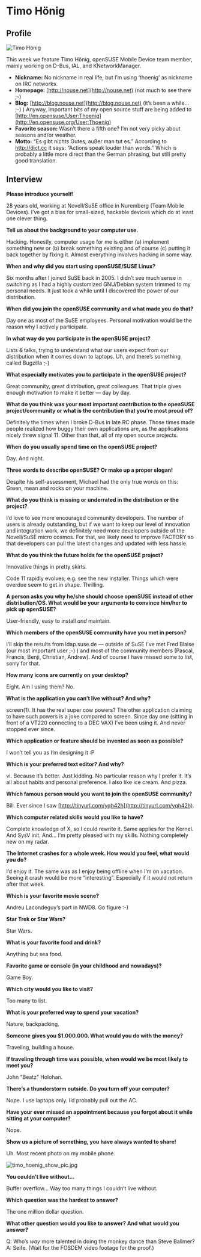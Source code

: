 # Timo Hönig

## Profile

![Timo Hönig](images/timo_hoenig.jpg)

This week we feature Timo Hönig, openSUSE Mobile Device team member, mainly working on D-Bus, IAL, and KNetworkManager.

* **Nickname:** No nickname in real life, but I’m using ‘thoenig’ as nickname on IRC networks.
* **Homepage:** [http://nouse.net](http://nouse.net) (not much to see there ;-)
* **Blog:** [http://blog.nouse.net](http://blog.nouse.net) (it’s been a while… ;-) ) Anyway, important bits of my open source stuff are being added to [http://en.opensuse/User:Thoenig](http://en.opensuse.org/User:Thoenig)
* **Favorite season:** Wasn’t there a fifth one? I’m not very picky about seasons and/or weather.
* **Motto:** “Es gibt nichts Gutes, außer man tut es.”  According to http://dict.cc it says: “Actions speak louder than words.” Which is probably a little more direct than the German phrasing, but still pretty good translation.

## Interview

**Please introduce yourself!**

28 years old, working at Novell/SuSE office in Nuremberg (Team Mobile Devices).  I’ve got a bias for small-sized, hackable devices which do at least one clever thing.


**Tell us about the background to your computer use.**

Hacking. Honestly, computer usage for me is either (a) implement something new or (b) break something existing and of course (c) putting it back together by fixing it. Almost everything involves hacking in some way.


**When and why did you start using openSUSE/SUSE Linux?**

Six months after I joined SuSE back in 2005. I didn’t see much sense in switching as I had a highly customized GNU/Debian system trimmed to my personal needs.  It just took a while until I discovered the power of our distribution.


**When did you join the openSUSE community and what made you do that?**

Day one as most of the SuSE employees. Personal motivation would be the reason why I actively participate.


**In what way do you participate in the openSUSE project?**

Lists & talks, trying to understand what our users expect from our distribution when it comes down to laptops. Uh, and there’s something called Bugzilla ;-)


**What especially motivates you to participate in the openSUSE project?**

Great community, great distribution, great colleagues. That triple gives enough motivation to make it better — day by day.


**What do you think was your most important contribution to the openSUSE project/community or what is the contribution that you’re most proud of?**

Definitely the times when I broke D-Bus in late RC phase.  Those times made people realized how buggy their own applications are, as the applications nicely threw signal 11.  Other than that, all of my open source projects.


**When do you usually spend time on the openSUSE project?**

Day.  And night.


**Three words to describe openSUSE? Or make up a proper slogan!**

Despite his self-assessment, Michael had the only true words on this: Green, mean and rocks on your machine.


**What do you think is missing or underrated in the distribution or the project?**

I’d love to see more encouraged community developers.  The number of users is already outstanding, but if we want to keep our level of innovation and integration work, we definitely need more developers outside of the Novell/SuSE micro cosmos.  For that, we likely need to improve FACTORY so that developers can pull the latest changes and updated with less hassle.


**What do you think the future holds for the openSUSE project?**

Innovative things in pretty skirts.

Code 11 rapidly evolves; e.g. see the new installer. Things which were overdue seem to get in shape. Thrilling.


**A person asks you why he/she should choose openSUSE instead of other distribution/OS. What would be your arguments to convince him/her to pick up openSUSE?**

User-friendly, easy to install *and* maintain.


**Which members of the openSUSE community have you met in person?**

I’ll skip the results from ldap.suse.de — outside of SuSE I’ve met Fred Blaise (our most important user ;-) ) and most of the community members (Pascal, Francis, Benji, Christian, Andrew).  And of course I have missed some to list, sorry for that.


**How many icons are currently on your desktop?**

Eight.  Am I using them?  No.


**What is the application you can’t live without? And why?**

screen(1).  It has the real super cow powers?  The other application claiming to have such powers is a joke compared to screen.  Since day one (sitting in front of a VT220 connecting to a DEC VAX) I’ve been using it.  And never stopped ever since.


**Which application or feature should be invented as soon as possible?**

I won’t tell you as I’m designing it :P


**Which is your preferred text editor? And why?**

vi.  Because it’s better. Just kidding. No particular reason why I prefer it. It’s all about habits and personal preference. I also like ice cream. And pizza.


**Which famous person would you want to join the openSUSE community?**

Bill. Ever since I saw [http://tinyurl.com/yqh42h](http://tinyurl.com/yqh42h).


**Which computer related skills would you like to have?**

Complete knowledge of X, so I could rewrite it. Same applies for the Kernel. And SysV init. And…  I’m pretty pleased with my skills. Nothing completely new on my radar.


**The Internet crashes for a whole week. How would you feel, what would you do?**

I’d enjoy it. The same was as I enjoy being offline when I’m on vacation. Seeing it crash would be more “interesting”. Especially if it would not return after that week.


**Which is your favorite movie scene?**

Andreu Lacondeguy’s part in NWD8.  Go figure :-)


**Star Trek or Star Wars?**

Star Wars.


**What is your favorite food and drink?**

Anything but sea food.


**Favorite game or console (in your childhood and nowadays)?**

Game Boy.


**Which city would you like to visit?**

Too many to list.


**What is your preferred way to spend your vacation?**

Nature, backpacking.


**Someone gives you $1.000.000. What would you do with the money?**

Traveling, building a house.


**If traveling through time was possible, when would we be most likely to meet you?**

John “Beatz” Holohan.


**There’s a thunderstorm outside. Do you turn off your computer?**

Nope. I use laptops only. I’d probably pull out the AC.


**Have your ever missed an appointment because you forgot about it while sitting at your computer?**

Nope.


**Show us a picture of something, you have always wanted to share!**

Uh. Most recent photo on my mobile phone.

![timo_hoenig_show_pic.jpg](images/timo_hoenig_show_pic.jpg)


**You couldn’t live without…**

Buffer overflow… Way too many things I couldn’t live without.


**Which question was the hardest to answer?**

The one million dollar question.


**What other question would you like to answer? And what would you answer?**

Q: Who’s *way* more talented in doing the monkey dance than Steve Ballmer?
A: Seife. (Wait for the FOSDEM video footage for the proof.)
